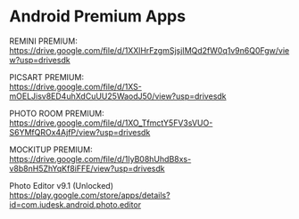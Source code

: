 <h1>Android Premium Apps</h1>

REMINI PREMIUM:<br>
https://drive.google.com/file/d/1XXlHrFzgmSjsjIMQd2fW0q1v9n6Q0Fgw/view?usp=drivesdk

PICSART PREMIUM:<br>
https://drive.google.com/file/d/1XS-mOELJisv8ED4uhXdCuUU25WaodJ50/view?usp=drivesdk

PHOTO ROOM PREMIUM:<br>
https://drive.google.com/file/d/1XO_TfmctY5FV3sVUO-S6YMfQROx4AjfP/view?usp=drivesdk

MOCKITUP PREMIUM:<br>
https://drive.google.com/file/d/1IyB08hUhdB8xs-v8b8nH5ZhYqKf8iFFE/view?usp=drivesdk

Photo Editor v9.1 (Unlocked)<br> 
https://play.google.com/store/apps/details?id=com.iudesk.android.photo.editor

